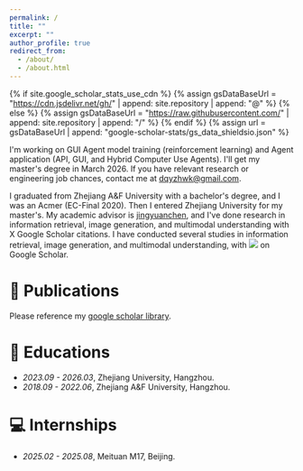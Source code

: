 ```yaml
---
permalink: /
title: ""
excerpt: ""
author_profile: true
redirect_from: 
  - /about/
  - /about.html
---
```


{% if site.google_scholar_stats_use_cdn %}
{% assign gsDataBaseUrl = "https://cdn.jsdelivr.net/gh/" | append: site.repository | append: "@" %}
{% else %}
{% assign gsDataBaseUrl = "https://raw.githubusercontent.com/" | append: site.repository | append: "/" %}
{% endif %}
{% assign url = gsDataBaseUrl | append: "google-scholar-stats/gs_data_shieldsio.json" %}

<span class='anchor' id='about-me'></span>


I'm working on GUI Agent model training (reinforcement learning) and Agent application (API, GUI, and Hybrid Computer Use Agents). I'll get my master's degree in March 2026. If you have relevant research or engineering job chances, contact me at [dqyzhwk@gmail.com](mailto:dqyzhwk@gmail.com).

I graduated from Zhejiang A&F University with a bachelor's degree, and I was an Acmer (EC-Final 2020). Then I entered Zhejiang University for my master's. My academic advisor is [jingyuanchen](https://scholar.google.com/citations?user=o_G2qa0AAAAJ), and I've done research in information retrieval, image generation, and multimodal understanding with X Google Scholar citations. I have conducted several studies in information retrieval, image generation, and multimodal understanding, with <a href='https://scholar.google.com/citations?user=6ykuTIYAAAAJ'><img src="https://img.shields.io/endpoint?url={{ url | url_encode }}&logo=Google%20Scholar&labelColor=f6f6f6&color=9cf&style=flat&label=citations"></a> on Google Scholar.


# 📝 Publications 
Please reference my [google scholar library](https://scholar.google.com/citations?user=6ykuTIYAAAAJ).


# 📖 Educations
- *2023.09 - 2026.03*, Zhejiang University, Hangzhou.
- *2018.09 - 2022.06*, Zhejiang A&F University, Hangzhou.


# 💻 Internships
- *2025.02 - 2025.08*, Meituan M17, Beijing.
